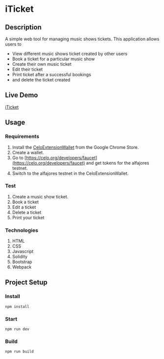# iTicket

## Description
A simple web tool for managing music shows tickets. 
This application allows users to
* View different music shows ticket created by other users
* Book a ticket for a particular music show
* Create their own music ticket
* Edit their ticket
* Print ticket after a successful bookings
* and delete the ticket created

## Live Demo
[iTicket](https://temitope3665.github.io/Music-Ticket-dApp/)

## Usage

### Requirements
1. Install the [CeloExtensionWallet](https://chrome.google.com/webstore/detail/celoextensionwallet/kkilomkmpmkbdnfelcpgckmpcaemjcdh?hl=en) from the Google Chrome Store.
2. Create a wallet.
3. Go to [https://celo.org/developers/faucet](https://celo.org/developers/faucet) and get tokens for the alfajores testnet.
4. Switch to the alfajores testnet in the CeloExtensionWallet.

### Test
1. Create a music show ticket.
2. Book a ticket
3. Edit a ticket
4. Delete a ticket
5. Print your ticket

### Technologies
1. HTML
2. CSS
3. Javascript
4. Solidity
5. Bootstrap
6. Webpack


## Project Setup

### Install
```
npm install
```

### Start
```
npm run dev
```

### Build
```
npm run build